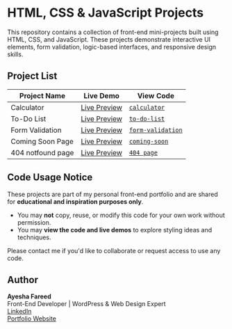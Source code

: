 # HTML, CSS & JavaScript Projects

This repository contains a collection of front-end mini-projects built using HTML, CSS, and JavaScript. These projects demonstrate interactive UI elements, form validation, logic-based interfaces, and responsive design skills.

## Project List

| Project Name      | Live Demo                                                   |   View Code                            |
|------------------ |-------------------------------------------------------------|----------------------------------------|
| Calculator        | [Live Preview](https://calculator-by-ayesha.netlify.app/)   | [`calculator`](calculator.html)        |
| To-Do List        | [Live Preview](https://to-do-list-ayesha.netlify.app/)      | [`to-do-list`](To-Do-list.html)        |
| Form Validation   | [Live Preview](https://form-validation-ayesha.netlify.app/) | [`form-validation`](form.html)         |  
| Coming Soon Page  | [Live Preview](https://coming-soon-ayesha.netlify.app/)     | [`coming-soon`](coming-soon.html)      |
| 404 notfound page | [Live Preview](https://404-pag-ayesha.netlify.app/)         | [`404 page`](404-page.html)            |


## Code Usage Notice

These projects are part of my personal front-end portfolio and are shared for **educational and inspiration purposes only**.

- You may **not** copy, reuse, or modify this code for your own work without permission.
- You may **view the code and live demos** to explore styling ideas and techniques.

Please contact me if you'd like to collaborate or request access to use any code.


## Author

**Ayesha Fareed**  
Front-End Developer | WordPress & Web Design Expert  
[LinkedIn](https://www.linkedin.com/in/ayeshaa-fareed/)  
[Portfolio Website](https://your-portfolio-link.com)


